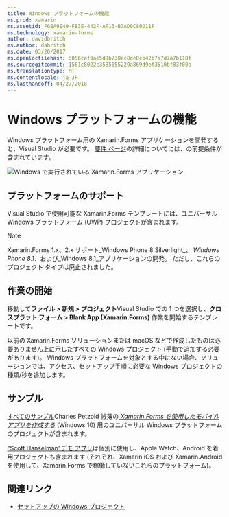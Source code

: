 ```yaml
---
title: Windows プラットフォームの機能
ms.prod: xamarin
ms.assetid: F6EA9E49-FB3E-442F-AF13-B7AD0C80D11F
ms.technology: xamarin-forms
author: davidbritch
ms.author: dabritch
ms.date: 03/20/2017
ms.openlocfilehash: 5056caf9ae5d9b738ec8de8cb42b7a7d7a7b110f
ms.sourcegitcommit: 1561c8022c3585655229a869d9ef3510bf83f00a
ms.translationtype: MT
ms.contentlocale: ja-JP
ms.lasthandoff: 04/27/2018
---
```

# <a name="windows-platform-features"></a>Windows プラットフォームの機能

Windows プラットフォーム用の Xamarin.Forms アプリケーションを開発すると、Visual Studio が必要です。 [要件 ページ](~/xamarin-forms/get-started/installation.md)の詳細についてには、の前提条件が含まれています。

![](images/allhanselman.png "Windows で実行されている Xamarin.Forms アプリケーション")

## <a name="platform-support"></a>プラットフォームのサポート

Visual Studio で使用可能な Xamarin.Forms テンプレートには、ユニバーサル Windows プラットフォーム (UWP) プロジェクトが含まれます。

> [!NOTE]
> Xamarin.Forms 1.x、2.x サポート_Windows Phone 8 Silverlight_、 _Windows Phone 8.1_、および_Windows 8.1_アプリケーションの開発。 ただし、これらのプロジェクト タイプは廃止されました。

## <a name="getting-started"></a>作業の開始

移動して**ファイル > 新規 > プロジェクト**Visual Studio での 1 つを選択し、**クロスプラット フォーム > Blank App (Xamarin.Forms)** 作業を開始するテンプレートです。

以前の Xamarin.Forms ソリューションまたは macOS などで作成したものは必要ありません上に示したすべての Windows プロジェクト (手動で追加する必要があります)。
Windows プラットフォームを対象とする中にない場合、ソリューションでは、アクセス、[セットアップ手順](installation/index.md)に必要な Windows プロジェクトの種類/秒を追加します。

## <a name="samples"></a>サンプル

[すべてのサンプル](https://github.com/xamarin/xamarin-forms-book-preview-2)Charles Petzold 帳簿の[ *Xamarin.Forms を使用したモバイル アプリを作成する*](~/xamarin-forms/creating-mobile-apps-xamarin-forms/index.md) (Windows 10) 用のユニバーサル Windows プラットフォームのプロジェクトが含まれます。

["Scott Hanselman"デモ アプリ](https://github.com/jamesmontemagno/Hanselman.Forms)は個別に使用し、Apple Watch、Android を着用プロジェクトも含まれます (それぞれ、Xamarin.iOS および Xamarin.Android を使用して、Xamarin.Forms で稼働していないこれらのプラットフォーム)。

## <a name="related-links"></a>関連リンク

- [セットアップの Windows プロジェクト](~/xamarin-forms/platform/windows/installation/index.md)
